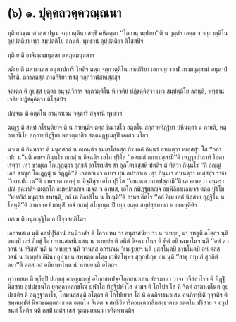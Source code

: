 <h1>(๖) ๑. ปุคฺคลวคฺควณฺณนา</h1>
<p> ทุติยปณฺณาสกสฺส   ปฐเม จกฺกวตฺตินา สทฺธิํ คหิตตฺตา ‘‘โลกานุกมฺปายา’’ติ น วุตฺตํฯ เอตฺถ จ จกฺกวตฺติโน อุปฺปตฺติยา เทฺว สมฺปตฺติโย ลภนฺติ, พุทฺธานํ อุปฺปตฺติยา ติโสฺสปิฯ</p>


<p> ทุติเย ติ อาจิณฺณมนุสฺสา อพฺภุตมนุสฺสาฯ</p>


<p> ตติเย ติ มหาชนสฺส อนุตาปการี โหติฯ ตตฺถ จกฺกวตฺติโน กาลกิริยา เอกจกฺกวาเฬ เทวมนุสฺสานํ อนุตาปํ กโรติ, ตถาคตสฺส กาลกิริยา ทสสุ จกฺกวาฬสหเสฺสสุฯ</p>


<p> จตุเตฺถ ติ ถูปสฺส ยุตฺตา อนุจฺฉวิกาฯ จกฺกวตฺติโน หิ เจติยํ ปฎิชคฺคิตฺวา เทฺว สมฺปตฺติโย ลภนฺติ, พุทฺธานํ เจติยํ ปฎิชคฺคิตฺวา ติโสฺสปิฯ</p>


<p> ปญฺจเม ติ อตฺตโน อานุภาเวน จตฺตาริ สจฺจานิ พุทฺธาฯ</p>


<p> ฉเฎฺฐ ติ สทฺทํ กโรนฺติยาฯ ติ น ภายนฺติฯ ตตฺถ ขีณาสโว อตฺตโน สกฺกายทิฎฺฐิยา ปหีนตฺตา น ภายติ, หตฺถาชานีโย สกฺกายทิฎฺฐิยา พลวตฺตาติฯ สตฺตมฎฺฐเมสุปิ  เอเสว นโยฯ</p>


<p> นวเม ติ กินฺนราฯ ติ มนุสฺสกถํ น กเถนฺติฯ ธมฺมาโสกสฺส กิร เอกํ กินฺนรํ อาเนตฺวา ทเสฺสสุํฯ โส ‘‘กถาเปถ น’’นฺติ อาหฯ กินฺนโร กเถตุํ  น อิจฺฉติฯ เอโก ปุริโส ‘‘อหเมตํ กถาเปสฺสามี’’ติ เหฎฺฐาปาสาทํ โอตาเรตฺวา เทฺว ขาณุเก โกเฎฺฎตฺวา อุกฺขลิํ อาโรเปสิฯ สา อุภโตปเสฺสหิ ปตติฯ ตํ ทิสฺวา กินฺนโร ‘‘กิํ อญฺญํ เอกํ ขาณุกํ โกเฎฺฎตุํ  น วฎฺฎตี’’ติ เอตฺตกเมว อาหฯ ปุน อปรภาเค เทฺว กินฺนเร อาเนตฺวา ทเสฺสสุํฯ ราชา ‘‘กถาเปถ เน’’ติ อาหฯ เต กเถตุํ น อิจฺฉิํสุฯ เอโก ปุริโส ‘‘อหเมเต กถาเปสฺสามี’’ติ เต คเหตฺวา อนฺตราปณํ อคมาสิฯ ตเตฺถโก อมฺพปกฺกญฺจ มเจฺฉ จ อทฺทส, เอโก กพิฎฺฐผลญฺจ อมฺพิลิกาผลญฺจฯ ตตฺถ ปุริโม ‘‘มหาวิสํ มนุสฺสา ขาทนฺติ, กถํ เต กิลาสิโน น โหนฺตี’’ติ อาหฯ อิตโร ‘‘กถํ อิเม เอตํ นิสฺสาย กุฎฺฐิโน น โหนฺตี’’ติ อาหฯ เอวํ มานุสิํ วาจํ กเถตุํ สโกฺกนฺตาปิ เทฺว อเตฺถ สมฺปสฺสมานา น กเถนฺตีติฯ</p>


<p> ทสเม ติ อนุกณฺฐิโต อปโจฺจสกฺกิโตฯ</p>


<p> เอกาทสเม นฺติ อสปฺปุริสานํ สนฺนิวาสํฯ ติ โอวาเทน วา อนุสาสนิยา วา น วเทยฺย, มา วทตูติ อโตฺถฯ นฺติ อหมฺปิ เถรํ ภิกฺขุํ โอวาทานุสาสนิวเสน น วเทยฺยํฯ ติ อหิตํ อิจฺฉมาโนฯ ติ หิตํ อนิจฺฉมาโนฯ นฺติ ‘‘อหํ ตว วจนํ น กริสฺส’’นฺติ นํ วเทยฺยํฯ นฺติ วจนสฺส อกรเณน วิเหเฐยฺยํฯ   นฺติ ปสฺสโนฺตปิ ชานโนฺตปิ อหํ ตสฺส วจนํ น กเรยฺยํฯ อิมินา อุปาเยน สพฺพตฺถ อโตฺถ เวทิตโพฺพฯ สุกฺกปเกฺข ปน นฺติ ‘‘สาธุ ภทฺทกํ สุกถิตํ ตยา’’ติ ตสฺส กถํ อภินนฺทโนฺต นํ วเทยฺยนฺติ อโตฺถฯ</p>


<p> ทฺวาทสเม ติ ทฺวีสุปิ ปเกฺขสุ อญฺญมญฺญํ อโกฺกสนปจฺจโกฺกสนวเสน สํสรมานา วาจา วจีสํสาโรฯ ติ ทิฎฺฐิํ นิสฺสาย อุปฺปชฺชนโก ยุคคฺคาหลกฺขโณ ปฬาโส ทิฎฺฐิปฬาโส นามฯ ติ โกโปฯ โส หิ จิตฺตํ อาฆาเตโนฺต อุปฺปชฺชติฯ ติ อตุฎฺฐากาโร, โทมนสฺสนฺติ อโตฺถฯ ติ โกโปเยวฯ โส หิ อนภิราธนวเสน อนภิรทฺธีติ วุจฺจติฯ ติ สพฺพเมฺปตํ นิยกชฺฌตฺตสงฺขาเต  อตฺตโน จิเตฺต จ สทฺธิวิหาริกอเนฺตวาสิกสงฺขาตาย  อตฺตโน ปริสาย จ อวูปสนฺตํ โหติฯ นฺติ ตสฺมิํ เอตํฯ เสสํ วุตฺตนเยเนว เวทิตพฺพนฺติฯ</p>

</p>





